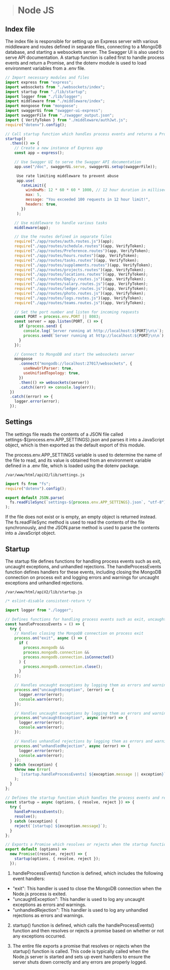 > # Node JS

## Index file

The index file is responsible for setting up an Express server with various middleware and routes defined in separate files, connecting to a MongoDB database, and starting a websockets server. The Swagger UI is also used to serve API documentation. A startup function is called first to handle process events and return a Promise, and the dotenv module is used to load environment variables from a .env file.

```js
// Import necessary modules and files
import express from "express";
import websockets from "./websockets/index";
import startup from "./lib/startup";
import logger from "./lib/logger";
import middleware from "./middleware/index";
import mongoose from "mongoose";
import swaggerUi from "swagger-ui-express";
import swaggerFile from "./swagger_output.json";
import { VerifyToken } from "./middleware/authJwt.js";
require("dotenv").config();

// Call startup function which handles process events and returns a Promise
startup()
  .then(() => {
    // Create a new instance of Express app
    const app = express();

    // Use Swagger UI to serve the Swagger API documentation
    app.use("/doc", swaggerUi.serve, swaggerUi.setup(swaggerFile));

     Use rate limiting middleware to prevent abuse
     app.use(
       rateLimit({
         windowMs: 12 * 60 * 60 * 1000, // 12 hour duration in milliseconds
         max: 5,
         message: "You exceeded 100 requests in 12 hour limit!",
         headers: true,
       })
     );

    // Use middleware to handle various tasks
    middleware(app);

    // Use the routes defined in separate files
    require("./app/routes/auth.routes.js")(app);
    require("./app/routes/schedule.routes")(app, VerifyToken);
    require("./app/routes/Preference.routes")(app, VerifyToken);
    require("./app/routes/hours.routes")(app, VerifyToken);
    require("./app/routes/tasks.routes")(app, VerifyToken);
    require("./app/routes/supplements.routes")(app, VerifyToken);
    require("./app/routes/projects.routes")(app, VerifyToken);
    require("./app/routes/locations.routes")(app, VerifyToken);
    require("./app/routes/Emply.routes.js")(app, VerifyToken);
    require("./app/routes/salary.routes.js")(app, VerifyToken);
    require("./app/routes/ledger.routes.js")(app, VerifyToken);
    require("./app/routes/photo.routes.js")(app, VerifyToken);
    require("./app/routes/logs.routes.js")(app, VerifyToken);
    require("./app/routes/teams.routes.js")(app, VerifyToken);

    // Set the port number and listen for incoming requests
    const PORT = process.env.PORT || 8083;
    const server = app.listen(PORT, () => {
      if (process.send) {
        console.log(`Server running at http://localhost:${PORT}\n\n`);
        process.send(`Server running at http://localhost:${PORT}\n\n`);
      }
    });

    // Connect to MongoDB and start the websockets server
    mongoose
      .connect("mongodb://localhost:27017/websockets", {
        useNewUrlParser: true,
        useUnifiedTopology: true,
      })
      .then(() => websockets(server))
      .catch((err) => console.log(err));
  })
  .catch((error) => {
    logger.error(error);
  });
```

## Settings

The settings file reads the contents of a JSON file called settings-${process.env.APP_SETTINGS}.json and parses it into a JavaScript object, which is then exported as the default export of this module.

The process.env.APP_SETTINGS variable is used to determine the name of the file to read, and its value is obtained from an environment variable defined in a .env file, which is loaded using the dotenv package.

`/var/www/html/apiV2/lib/settings.js`

```js
import fs from "fs";
require("dotenv").config();

export default JSON.parse(
  fs.readFileSync(`settings-${process.env.APP_SETTINGS}.json`, "utf-8") || "{}"
);
```

If the file does not exist or is empty, an empty object is returned instead. The fs.readFileSync method is used to read the contents of the file synchronously, and the JSON.parse method is used to parse the contents into a JavaScript object.

## Startup

The startup file defines functions for handling process events such as exit, uncaught exceptions, and unhandled rejections. The handleProcessEvents function defines handlers for these events, including closing the MongoDB connection on process exit and logging errors and warnings for uncaught exceptions and unhandled rejections.

`/var/www/html/apiV2/lib/startup.js`

```js
/* eslint-disable consistent-return */

import logger from "./logger";

// Defines functions for handling process events such as exit, uncaught exceptions and unhandled rejections
const handleProcessEvents = () => {
  try {
    // Handles closing the MongoDB connection on process exit
    process.on("exit", async () => {
      if (
        process.mongodb &&
        process.mongodb.connection &&
        process.mongodb.connection.isConnected()
      ) {
        process.mongodb.connection.close();
      }
    });

    // Handles uncaught exceptions by logging them as errors and warnings
    process.on("uncaughtException", (error) => {
      logger.error(error);
      console.warn(error);
    });

    // Handles uncaught exceptions by logging them as errors and warnings
    process.on("uncaughtException", async (error) => {
      logger.error(error);
      console.warn(error);
    });

    // Handles unhandled rejections by logging them as errors and warnings
    process.on("unhandledRejection", async (error) => {
      logger.error(error);
      console.warn(error);
    });
  } catch (exception) {
    throw new Error(
      `[startup.handleProcessEvents] ${exception.message || exception}`
    );
  }
};

// Defines the startup function which handles the process events and resolves or rejects a Promise
const startup = async (options, { resolve, reject }) => {
  try {
    handleProcessEvents();
    resolve();
  } catch (exception) {
    reject(`[startup] ${exception.message}`);
  }
};

// Exports a Promise which resolves or rejects when the startup function is called
export default (options) =>
  new Promise((resolve, reject) => {
    startup(options, { resolve, reject });
  });
```

1. handleProcessEvents() function is defined, which includes the following event handlers:

- "exit": This handler is used to close the MongoDB connection when the Node.js process is exited.
- "uncaughtException": This handler is used to log any uncaught exceptions as errors and warnings.
- "unhandledRejection": This handler is used to log any unhandled rejections as errors and warnings.

2. startup() function is defined, which calls the handleProcessEvents() function and then resolves or rejects a promise based on whether or not any exceptions occurred.

3. The entire file exports a promise that resolves or rejects when the startup() function is called. This code is typically called when the Node.js server is started and sets up event handlers to ensure the server shuts down correctly and any errors are properly logged.
